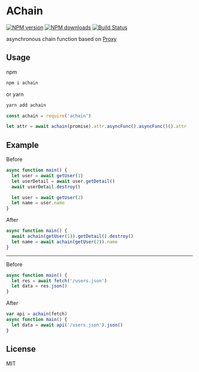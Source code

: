 # AChain

[![NPM version](https://img.shields.io/npm/v/achain.svg?style=flat-square)](https://npmjs.com/package/achain)
[![NPM downloads](https://img.shields.io/npm/dm/achain.svg?style=flat-square)](https://npmjs.com/package/achain)
[![Build Status](https://img.shields.io/travis/com/weirongxu/achain.svg?style=flat-square)](https://travis-ci.com/weirongxu/achain)

asynchronous chain function based on [Proxy](https://developer.mozilla.org/en-US/docs/Web/JavaScript/Reference/Global_Objects/Proxy)

## Usage
npm
```sh
npm i achain
```

or yarn

```sh
yarn add achain
```

```javascript
const achain = require('achain')

let attr = await achain(promise).attr.asyncFunc().asyncFunc()().attr
```

## Example
Before
```javascript
async function main() {
  let user = await getUser(1)
  let userDetail = await user.getDetail()
  await userDetail.destroy()

  let user = await getUser(2)
  let name = user.name
}
```

After
```javascript
async function main() {
  await achain(getUser(1)).getDetail().destroy()
  let name = await achain(getUser(2)).name
}
```
---

Before
```javascript
async function main() {
  let res = await fetch('/users.json')
  let data = res.json()
}
```

After
```javascript
var api = achain(fetch)
async function main() {
  let data = await api('/users.json').json()
}
```

## License

MIT
